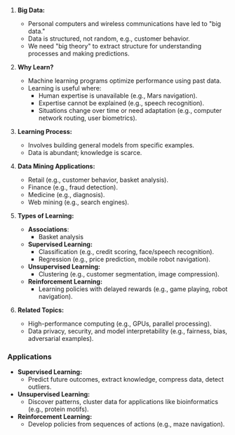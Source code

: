 1. **Big Data:**
    
    - Personal computers and wireless communications have led to "big data."
    - Data is structured, not random, e.g., customer behavior.
    - We need "big theory" to extract structure for understanding processes and making predictions.
2. **Why Learn?**
    
    - Machine learning programs optimize performance using past data.
    - Learning is useful where:
        - Human expertise is unavailable (e.g., Mars navigation).
        - Expertise cannot be explained (e.g., speech recognition).
        - Situations change over time or need adaptation (e.g., computer network routing, user biometrics).
3. **Learning Process:**
    
    - Involves building general models from specific examples.
    - Data is abundant; knowledge is scarce.
4. **Data Mining Applications:**
    
    - Retail (e.g., customer behavior, basket analysis).
    - Finance (e.g., fraud detection).
    - Medicine (e.g., diagnosis).
    - Web mining (e.g., search engines).
5. **Types of Learning:**
    - **Associations**:
	    - Basket analysis
    - **Supervised Learning:**
        - Classification (e.g., credit scoring, face/speech recognition).
        - Regression (e.g., price prediction, mobile robot navigation).
    - **Unsupervised Learning:**
        - Clustering (e.g., customer segmentation, image compression).
    - **Reinforcement Learning:**
        - Learning policies with delayed rewards (e.g., game playing, robot navigation).
6. **Related Topics:**
    
    - High-performance computing (e.g., GPUs, parallel processing).
    - Data privacy, security, and model interpretability (e.g., fairness, bias, adversarial examples).

### Applications

- **Supervised Learning:**
    - Predict future outcomes, extract knowledge, compress data, detect outliers.
- **Unsupervised Learning:**
    - Discover patterns, cluster data for applications like bioinformatics (e.g., protein motifs).
- **Reinforcement Learning:**
    - Develop policies from sequences of actions (e.g., maze navigation).